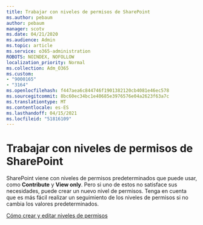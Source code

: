 ```yaml
---
title: Trabajar con niveles de permisos de SharePoint
ms.author: pebaum
author: pebaum
manager: scotv
ms.date: 04/21/2020
ms.audience: Admin
ms.topic: article
ms.service: o365-administration
ROBOTS: NOINDEX, NOFOLLOW
localization_priority: Normal
ms.collection: Adm_O365
ms.custom:
- "9000165"
- "3164"
ms.openlocfilehash: f447aea6c844746f1901382120cb4081e46ec578
ms.sourcegitcommit: 8bc60ec34bc1e40685e3976576e04a2623f63a7c
ms.translationtype: MT
ms.contentlocale: es-ES
ms.lasthandoff: 04/15/2021
ms.locfileid: "51816109"
---
```

# <a name="working-with-sharepoint-permission-levels"></a>Trabajar con niveles de permisos de SharePoint

SharePoint viene con niveles de permisos predeterminados que puede usar, como **Contribute** y **View only**. Pero si uno de estos no satisface sus necesidades, puede crear un nuevo nivel de permisos. Tenga en cuenta que es más fácil realizar un seguimiento de los niveles de permisos si no cambia los valores predeterminados.

[Cómo crear y editar niveles de permisos](https://docs.microsoft.com/sharepoint/how-to-create-and-edit-permission-levels)